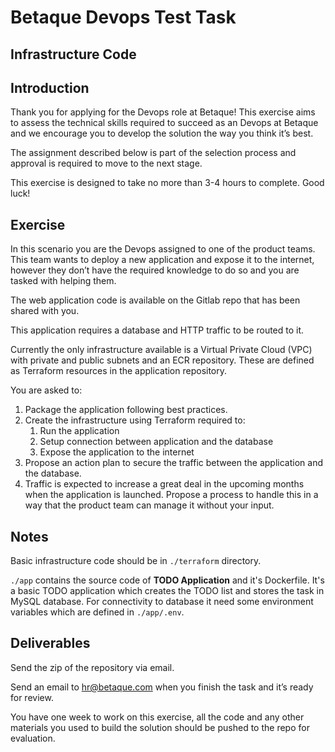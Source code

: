 # Betaque Devops Test Task

## Infrastructure Code



## Introduction

Thank you for applying for the Devops role at Betaque! This exercise aims to assess the technical skills required to succeed as an Devops at Betaque and we encourage you to develop the solution the way you think it’s best.

The assignment described below is part of the selection process and approval is required to move to the next stage.

This exercise is designed to take no more than 3-4 hours to complete. Good luck!

## Exercise

In this scenario you are the Devops assigned to one of the product teams. This team wants to deploy a new application and expose it to the internet, however they don’t have the required knowledge to do so and you are tasked with helping them.

The web application code is available on the Gitlab repo that has been shared with you. 

This application requires a database and HTTP traffic to be routed to it.

Currently the only infrastructure available is a Virtual Private Cloud (VPC) with private and public subnets and an ECR repository. These are defined as Terraform resources in the application repository.

You are asked to:

1. Package the application following best practices.
2. Create the infrastructure using Terraform required to:
    1. Run the application
    2. Setup connection between application and the database
    3. Expose the application to the internet
3. Propose an action plan to secure the traffic between the application and the database.
4. Traffic is expected to increase a great deal in the upcoming months when the application is launched. Propose a process to handle this in a way that the product team can manage it without your input.

## Notes

Basic infrastructure code should be in `./terraform` directory.<br>

`./app` contains the source code of <b>TODO Application</b> and it's Dockerfile.
It's a basic TODO application which creates the TODO list and stores the task in MySQL database.
For connectivity to database it need some environment variables which are defined in `./app/.env`.

## Deliverables

Send the zip of the repository via email.

Send an email to [hr@betaque.com](mailto:hr@betaque.com) when you finish the task and it’s ready for review.

You have one week to work on this exercise, all the code and any other materials you used to build the solution should be pushed to the repo for evaluation.
